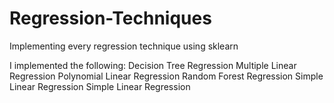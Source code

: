 # Regression-Techniques
Implementing every regression technique using sklearn

I implemented the following:
Decision Tree Regression
Multiple Linear Regression
Polynomial Linear Regression
Random Forest Regression
Simple Linear Regression
Simple Linear Regression

